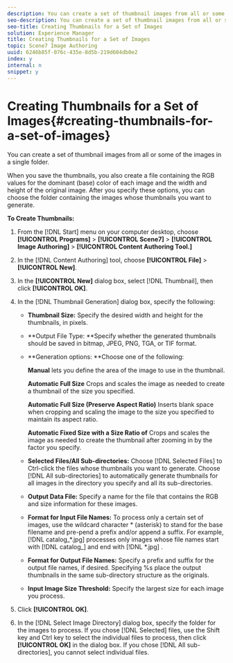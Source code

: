 ```yaml
---
description: You can create a set of thumbnail images from all or some of the images in a single folder.
seo-description: You can create a set of thumbnail images from all or some of the images in a single folder.
seo-title: Creating Thumbnails for a Set of Images
solution: Experience Manager
title: Creating Thumbnails for a Set of Images
topic: Scene7 Image Authoring
uuid: 6246b85f-076c-435e-8d5b-219d604db0e2
index: y
internal: n
snippet: y
---
```


# Creating Thumbnails for a Set of Images{#creating-thumbnails-for-a-set-of-images}

You can create a set of thumbnail images from all or some of the images in a single folder.

When you save the thumbnails, you also create a file containing the RGB values for the dominant (base) color of each image and the width and height of the original image. After you specify these options, you can choose the folder containing the images whose thumbnails you want to generate.

**To Create Thumbnails:** 

1. From the [!DNL Start] menu on your computer desktop, choose **[!UICONTROL Programs]** > **[!UICONTROL Scene7]** > **[!UICONTROL Image Authoring]** > **[!UICONTROL Content Authoring Tool.]**
1. In the [!DNL Content Authoring] tool, choose **[!UICONTROL File]** > **[!UICONTROL New]**.
1. In the **[!UICONTROL New]** dialog box, select [!DNL Thumbnail], then click **[!UICONTROL OK]**.
1. In the [!DNL Thumbnail Generation] dialog box, specify the following:

    * **Thumbnail Size:** Specify the desired width and height for the thumbnails, in pixels. 
    * **Output File Type: **Specify whether the generated thumbnails should be saved in bitmap, JPEG, PNG, TGA, or TIF format. 
    * **Generation options: **Choose one of the following:

      **Manual** lets you define the area of the image to use in the thumbnail.

      **Automatic Full Size** Crops and scales the image as needed to create a thumbnail of the size you specified.

      **Automatic Full Size (Preserve Aspect Ratio)** Inserts blank space when cropping and scaling the image to the size you specified to maintain its aspect ratio.

      **Automatic Fixed Size with a Size Ratio of** Crops and scales the image as needed to create the thumbnail after zooming in by the factor you specify. 
    
    * **Selected Files/All Sub-directories:** Choose [!DNL Selected Files] to Ctrl-click the files whose thumbnails you want to generate. Choose [!DNL All sub-directories] to automatically generate thumbnails for all images in the directory you specify and all its sub-directories. 
    
    * **Output Data File:** Specify a name for the file that contains the RGB and size information for these images. 
    * **Format for Input File Names:** To process only a certain set of images, use the wildcard character &#42; (asterisk) to stand for the base filename and pre-pend a prefix and/or append a suffix. For example, [!DNL catalog_*.jpg] processes only images whose file names start with [!DNL catalog_] and end with [!DNL *.jpg] . 
    
    * **Format for Output File Names:** Specify a prefix and suffix for the output file names, if desired. Specifying %s place the output thumbnails in the same sub-directory structure as the originals. 
    * **Input Image Size Threshold:** Specify the largest size for each image you process.

1. Click **[!UICONTROL OK]**.
1. In the [!DNL Select Image Directory] dialog box, specify the folder for the images to process.
If you chose [!DNL Selected] files, use the Shift key and Ctrl key to select the individual files to process, then click **[!UICONTROL OK]** in the dialog box. If you chose [!DNL All sub-directories], you cannot select individual files. 
